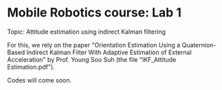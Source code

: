 # Mobile Robotics course: Lab 1
Topic: Attitude estimation using indirect Kalman filtering

For this, we rely on the paper "Orientation Estimation Using a Quaternion-Based Indirect Kalman Filter With Adaptive Estimation of External Acceleration" by Prof. Young Soo Suh (the file "IKF_Attitude Estimation.pdf").

Codes will come soon.
